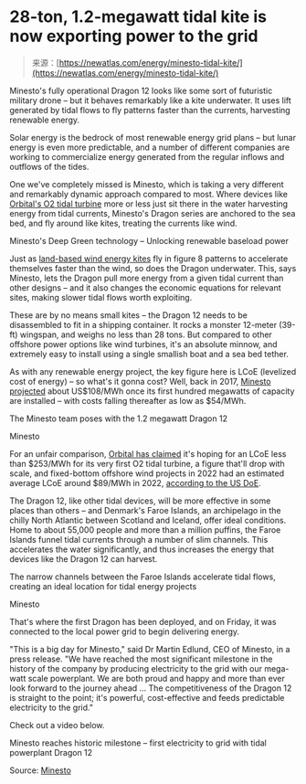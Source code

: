 <!--yml
category: 未分类
date: 2024-05-27 14:48:11
-->

# 28-ton, 1.2-megawatt tidal kite is now exporting power to the grid

> 来源：[https://newatlas.com/energy/minesto-tidal-kite/](https://newatlas.com/energy/minesto-tidal-kite/)

Minesto's fully operational Dragon 12 looks like some sort of futuristic military drone – but it behaves remarkably like a kite underwater. It uses lift generated by tidal flows to fly patterns faster than the currents, harvesting renewable energy.

Solar energy is the bedrock of most renewable energy grid plans – but lunar energy is even more predictable, and a number of different companies are working to commercialize energy generated from the regular inflows and outflows of the tides.

One we've completely missed is Minesto, which is taking a very different and remarkably dynamic approach compared to most. Where devices like [Orbital's O2 tidal turbine](https://newatlas.com/energy/orbital-o2-floating-marine-turbine-grid-connection/) more or less just sit there in the water harvesting energy from tidal currents, Minesto's Dragon series are anchored to the sea bed, and fly around like kites, treating the currents like wind.

Minesto's Deep Green technology – Unlocking renewable baseload power

Just as [land-based wind energy kites](https://newatlas.com/fraunhofer-nts-kite-wind-power/24843/) fly in figure 8 patterns to accelerate themselves faster than the wind, so does the Dragon underwater. This, says Minesto, lets the Dragon pull more energy from a given tidal current than other designs – and it also changes the economic equations for relevant sites, making slower tidal flows worth exploiting.

These are by no means small kites – the Dragon 12 needs to be disassembled to fit in a shipping container. It rocks a monster 12-meter (39-ft) wingspan, and weighs no less than 28 tons. But compared to other offshore power options like wind turbines, it's an absolute minnow, and extremely easy to install using a single smallish boat and a sea bed tether.

As with any renewable energy project, the key figure here is LCoE (levelized cost of energy) – so what's it gonna cost? Well, back in 2017, [Minesto projected](https://minesto.com/news/minestos-technology-transforms-ocean-energy-into-one-of-the-most-cost-effective-energy-resources-new-cost-of-energy-analysis-states/) about US$108/MWh once its first hundred megawatts of capacity are installed – with costs falling thereafter as low as $54/MWh.

The Minesto team poses with the 1.2 megawatt Dragon 12

Minesto

For an unfair comparison, [Orbital has claimed](https://www.orbitalmarine.com/demystifying-the-cost-of-tidal-energy/) it's hoping for an LCoE less than $253/MWh for its very first O2 tidal turbine, a figure that'll drop with scale, and fixed-bottom offshore wind projects in 2022 had an estimated average LCoE around $89/MWh in 2022, [according to the US DoE](https://www.energy.gov/sites/default/files/2023-08/offshore-wind-market-report-2023-edition-summary.pdf).

The Dragon 12, like other tidal devices, will be more effective in some places than others – and Denmark's Faroe Islands, an archipelago in the chilly North Atlantic between Scotland and Iceland, offer ideal conditions. Home to about 55,000 people and more than a million puffins, the Faroe Islands funnel tidal currents through a number of slim channels. This accelerates the water significantly, and thus increases the energy that devices like the Dragon 12 can harvest.

The narrow channels between the Faroe Islands accelerate tidal flows, creating an ideal location for tidal energy projects

Minesto

That's where the first Dragon has been deployed, and on Friday, it was connected to the local power grid to begin delivering energy.

"This is a big day for Minesto," said Dr Martin Edlund, CEO of Minesto, in a press release. "We have reached the most significant milestone in the history of the company by producing electricity to the grid with our mega-watt scale powerplant. We are both proud and happy and more than ever look forward to the journey ahead ... The competitiveness of the Dragon 12 is straight to the point; it's powerful, cost-effective and feeds predictable electricity to the grid."

Check out a video below.

Minesto reaches historic milestone – first electricity to grid with tidal powerplant Dragon 12

Source: [Minesto](https://minesto.com/)